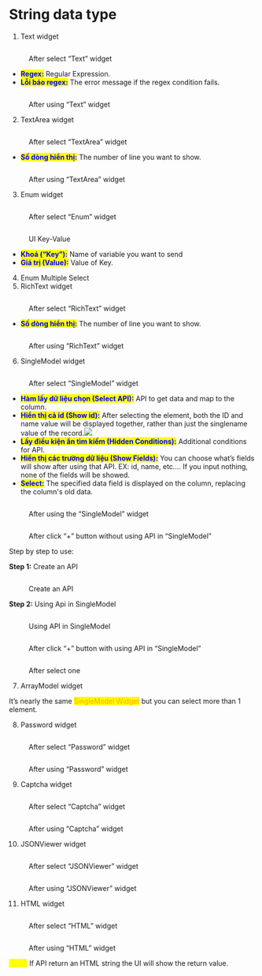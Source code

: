 # String data type

1. Text widget

<figure><img src="https://lh7-rt.googleusercontent.com/docsz/AD_4nXcU4kJ2_42a4AfrwpHMHLA6gaL5rol2Bf6KbppK6kF0R2MFwpaUYY9z18k3FJELkkHBevrVhmWE97vdieZEe6w8Bc8LiHHs54omu-U7OaSFrluvkrYVFmN--Sv8BgMNybN0GX8sg2DJZMtyDgzKRkYnAC_E_0bqYladMTRIbURjEC7uK-naqA?key=CZ89Z8QbD4X9YTRzADcgIQ" alt=""><figcaption><p>After select “Text” widget</p></figcaption></figure>

* <mark style="color:blue;">**Regex:**</mark> Regular Expression.&#x20;
* <mark style="color:blue;">**Lỗi báo regex:**</mark> The error message if the regex condition fails.

<figure><img src="https://lh7-rt.googleusercontent.com/docsz/AD_4nXemBsjSqQlcpskeOqdopUoJo5VrDSmZoRl4xvfE27p_3k-qdae-xNZKuP45mtE90G5_EgMl7nuFjN9b8JoZUnFiLT23BqrDOPjbmxQXvoYYSuQWmWiyjcQKS3Ccr_3bQ2bCHv_QefLMQUSO-9tooRve3Yq6K7hY6mY3Dx3asDCDKveL6wIu7A?key=CZ89Z8QbD4X9YTRzADcgIQ" alt=""><figcaption><p>After using “Text” widget</p></figcaption></figure>

2. TextArea widget

<figure><img src="https://lh7-rt.googleusercontent.com/docsz/AD_4nXeL7OesyuITy2zJttDcPn5nFsFNrBFu9Ih44FYXOg45J-AmpFPsKhYkWLvQB5Pexjxz4oWWwRnXdG_cUaOLHs3ali-SPCP-LGjSRWNqRo7NFtbaf83kt6BDSqsqGlGQ4y87hxQ9idmk3xDCjqMfToXhHR9D3MCr02sV1FFXBq_ljwZ-w-djjA?key=CZ89Z8QbD4X9YTRzADcgIQ" alt=""><figcaption><p>After select “TextArea” widget</p></figcaption></figure>

* <mark style="color:blue;">**Số dòng hiển thị:**</mark> The number of line you want to show.

<figure><img src="https://lh7-rt.googleusercontent.com/docsz/AD_4nXfejlkoBV2qSxwSC91m1NuaefaLEYJ7F4KXuzG_NndkiTV6Mo_LCsMhk3IqQ1Ww2ramNuPAiP0wkMQT1RcLNtEtmr3h128b0WoJxhSO5jrAv3MCM7dMzxkP-4PH2zWc_2GzpuXxOK9-4I4CGQ7w0LTssmnaMl1aOUm4UrVKG7_Tj6rdPSgk9b8?key=CZ89Z8QbD4X9YTRzADcgIQ" alt=""><figcaption><p>After using “TextArea” widget</p></figcaption></figure>

3. Enum widget

<figure><img src="https://lh7-rt.googleusercontent.com/docsz/AD_4nXfGix5YFxKQMxR1nGWkE7JyukM1oIr5V1ujodNto_VmCnKFmOoRymcyzcWb8uD2I4E2YpyJU5OiGOjpH__AjM3mypQ604ZK2xz6KNVCLASx0C4nrvB63OD6gaFGSY9H2ZSFl2-71fZETc7EcXctp6hNCKuoRiDwJHgFMvj-fIaL1Vv2jUjUct8?key=CZ89Z8QbD4X9YTRzADcgIQ" alt=""><figcaption><p>After select “Enum” widget</p></figcaption></figure>

<figure><img src="https://lh7-rt.googleusercontent.com/docsz/AD_4nXeady8-6-l9OUdMgiFMwcnDp53ijbmt1H8HcjrCrK6HrVBVeLZlwUErTMkWE9akJU_NviwyHYY6Wr256g69L44e8oBfe70MxeBiBNCq-MLYGHykjwuIjxvyrxmwQNu7qglKryc8ZInZ-kJhRoWqE5b7-HwL4KP_tdmqktREDu5plghaqBUg73Q?key=CZ89Z8QbD4X9YTRzADcgIQ" alt=""><figcaption><p>UI Key-Value</p></figcaption></figure>

* <mark style="color:blue;">**Khoá (“Key”):**</mark> Name of variable you want to send
* <mark style="color:blue;">**Giá trị (Value):**</mark> Value of Key.

4. Enum Multiple Select
5. RichText widget

<figure><img src="https://lh7-rt.googleusercontent.com/docsz/AD_4nXf5V7M_7oojD9JBJ5YlmoRAoz6vCz7HB6MYk1dtBV5_MQtearonmax8d7six1O187ABqyAuYxFDXK66qdwZg1XGhRkBcsI5-VHW5b-QBlS9ia5To_JQsnwYqD0sJY46JdJuzETLTJif22ks1fwMzHD0qiNm3Ib6V_WTsRiYTmKjjhvvffDLYQ?key=CZ89Z8QbD4X9YTRzADcgIQ" alt=""><figcaption><p>After select “RichText” widget</p></figcaption></figure>

* <mark style="color:blue;">**Số dòng hiển thị:**</mark> The number of line you want to show.

<figure><img src="https://lh7-rt.googleusercontent.com/docsz/AD_4nXeKt21HzKq-la7IrwIea20HeBCiljTAz04AT9d-dDRH3BJfABmixZVdDv2cKgqYpuxEn1iTN4TxHK3mJSrLbQ2NnUrYi2CKJ_CNoUpLcPCgreYpdFQ8mBUFYYyXAtxwFcXL3fWoPRlnIf4zum4qx0kTE2zmENFwpW8ws5LOsjGS7ps9qhUNOG4?key=CZ89Z8QbD4X9YTRzADcgIQ" alt=""><figcaption><p>After using “RichText” widget</p></figcaption></figure>

6. SingleModel widget

<figure><img src="https://lh7-rt.googleusercontent.com/docsz/AD_4nXd9gnw1HrJa-u4Tgo2hp8giENvL4sduFrDQ4SnqL2a5WFtTFPL3JT4vMVvoE73iAGD8fHgF9llUnoRdnTJxlMYrzoUBo-eY8WFapKHpsodBW3cpnc-B4bOUgM5T1pDd0yNH3tYyBaVbdrmiWZIF3-ZiJqlsL7D1HCc-Ex7hdbqDevlfjVgEIjQ?key=CZ89Z8QbD4X9YTRzADcgIQ" alt=""><figcaption><p>After select “SingleModel” widget</p></figcaption></figure>

* <mark style="color:blue;">**Hàm lấy dữ liệu chọn (Select API):**</mark> API to get data and map to the column.
* <mark style="color:blue;">**Hiển thị cả id (Show id):**</mark> After selecting the element, both the ID and name value will be displayed together, rather than just the singlename  value of the record.![](https://lh7-rt.googleusercontent.com/docsz/AD\_4nXelQpZi467fbDyWQ8NNmfSmgDn3hqeAXu9UKpNGJX2EU2sCZGvkj-3R5w6I6nIrLs-dK6KhVmalORPHsFTRvgwsT6RFU3tWorAU\_maecZ30Aqypxab-tINyRob6kQS92R2gE5kwlVoGkPNw3TT1m98T\_k6Zd2WtxAaUy1QsalOKDC6D5Vp6Zzs?key=CZ89Z8QbD4X9YTRzADcgIQ)
* <mark style="color:blue;">**Lấy điều kiện ẩn tìm kiếm (Hidden Conditions):**</mark> Additional conditions for API.
* <mark style="color:blue;">**Hiển thị các trường dữ liệu (Show Fields):**</mark> You can choose what’s fields will show after using that API. EX: id, name, etc…. If you input nothing, none of the fields will be showed.
* <mark style="color:blue;">**Select:**</mark> The specified data field is displayed on the column, replacing the column's old data.

<figure><img src="https://lh7-rt.googleusercontent.com/docsz/AD_4nXeV8GOJBQS87gEPNG2sJZ32ZMdPsoCN7SZdJ910qq3NGMAfOH7V6OhGVAdtJQS_MfxgS2ekh1EP9q0YTPod01qV3kwWbZpHLqqxpib-NhtGgK73eDX5_Ge81dG0eiYavcI6NgbokXVEherb7Yd9rSfwvmkdELGc1n-ppM2_k7CLMWAWLgRBexo?key=CZ89Z8QbD4X9YTRzADcgIQ" alt=""><figcaption><p>After using the “SingleModel” widget</p></figcaption></figure>

<figure><img src="https://lh7-rt.googleusercontent.com/docsz/AD_4nXePbkRE3v2KlZmtxRlVi7gglKqJy77AM4SGEKuAHhX1RgLquBEBLGoEVtVKnrfbuO6KTxYWJ6cuCA8i3CzyEoujJlSz1jhUj7PuY2u9s17dKPD9rwu7x3ghZaJz1EnQlO_Oy4UCy_WcBOkQxwGrsVHGDmIkzxOppQ5iCjqVnZ9iLce2SYlQeWU?key=CZ89Z8QbD4X9YTRzADcgIQ" alt=""><figcaption><p>After click “+” button without using API in “SingleModel”</p></figcaption></figure>

Step by step to use:

**Step 1:** Create an API

<figure><img src="https://lh7-rt.googleusercontent.com/docsz/AD_4nXeZHUV8-SxEvDrMH86nkIyoZz_WGozY9jYGchNhYyuXkxN9NSKL8XOgAB9ytZ5pTUzM0yZvRK1I-PfHQkf3aB_GSl5k4Jrbv8j_vmz7wVSsp1_5BPpOyZd6Bu5YZa6nijUVcFjpcUZy3KWjsZH4qT9iS2h9lQIlTL42nfQIsBIDgG7pIW9tg7o?key=CZ89Z8QbD4X9YTRzADcgIQ" alt=""><figcaption><p>Create an API</p></figcaption></figure>

**Step 2:** Using Api in SingleModel

<figure><img src="https://lh7-rt.googleusercontent.com/docsz/AD_4nXff5_LC-3xned08GmzylxczgwdJfYSDNjoLh-k6CKMPw-PbObFg9Zoj1_cZo0qWjZ7QroOq5icJH6jhAcIa2-2758H-R-vaCZkj2_Kh26KymaP2uLVuaz_IDlTh5xstNrN839fvcYf7vT0K92Sc_yFYMDsSrydOLeg304WyC4PsoIY8vQ9NPzY?key=CZ89Z8QbD4X9YTRzADcgIQ" alt=""><figcaption><p>Using API in SingleModel</p></figcaption></figure>

<figure><img src="https://lh7-rt.googleusercontent.com/docsz/AD_4nXe9TYdoXZgXI_7Jh2Am8REUfk2gYugS7OY9KtdlJe8XUsM9ECCJFA2ZYDxhDMUrHY7K5yPmB8Xta4GbO2cMzistmL052RKBXvCHgTgf6El5NCbmGbukQso3v3VakvQ4fuX_SCItIguNAiC_TZaH0ALgSHiwB1bIbtMlDBC44tZwYJglFbRuBA?key=CZ89Z8QbD4X9YTRzADcgIQ" alt=""><figcaption><p>After click “+” button with using API in “SingleModel”</p></figcaption></figure>

<figure><img src="https://lh7-rt.googleusercontent.com/docsz/AD_4nXfwK6tx1eiBccUXU6t4rI8UmPG3ohGu1MwA0Xhls8o0_MZeRGZJ6vISN8iRPwFmiYEwO2bxWZeFJOUvsH3LtZTqxwuwvidkLVN4T-lh_BH_hgLTZo_DvFukPsNCt0ut2QGbSsl2sHEC55_3axqLTQZ7yZuu8hojAQsQ4jwwf6v7LNASoLbe5tw?key=CZ89Z8QbD4X9YTRzADcgIQ" alt=""><figcaption><p>After select one</p></figcaption></figure>

7. ArrayModel widget

It’s nearly the same <mark style="color:orange;">SingleModel Widget</mark> but you can select more than 1 element.

8. Password widget

<figure><img src="https://lh7-rt.googleusercontent.com/docsz/AD_4nXcgPZSIUgdvVhBsAyv28Jf__yCel5dRZrxjoo4Wsc7WpoZTD4tVWfuiX7A9psxjARc2_FDCQHlUJz8trNa6FbK2-67b5dVDVwAmNTuAhnhquV4aFPHIA6-NX6KZd41T6oXH2_sF1gOm2voVOkbl3DwZ9wFzgjxWkUAnb_9s3ZIUXHaxw7Nhwco?key=CZ89Z8QbD4X9YTRzADcgIQ" alt=""><figcaption><p>After select “Password” widget</p></figcaption></figure>

<figure><img src="https://lh7-rt.googleusercontent.com/docsz/AD_4nXd0JGOUcyxm_fyk1hsBK-AOLelbZuzPYxlx-JX2aLtdIj6iBUgaxksj2v0-8S2C2Ef4-57nGO6fZ9DegKd0Jot_rTMPDIIUuH69Qlm-p8VmmypSLuWhJTIxnRNI6mq3PGitS9RYTPvVww2hgrW34B1JlnOhYOIjMqY1FNAkyOLOnrOyQjTG4jI?key=CZ89Z8QbD4X9YTRzADcgIQ" alt=""><figcaption><p>After using “Password” widget</p></figcaption></figure>

9. Captcha widget

<figure><img src="https://lh7-rt.googleusercontent.com/docsz/AD_4nXdvdDE__D2tIC6xz_HNmyIM1kgQDoVsDaFM3mwNHUhBJLsvQMqMiS7jZIN2qsDLN7xZeGMvqgM3CnGBKn5xAhFQVjgfTh_KMPXFL6IcRZOoUHli_pEid_m7nXspFbQ2dw2Dhdzw2I03zMHtSQAbo6Q8LzhBp8oMu0kEpMq8j-X_kufhmKwrvRI?key=CZ89Z8QbD4X9YTRzADcgIQ" alt=""><figcaption><p>After select “Captcha” widget</p></figcaption></figure>

<figure><img src="https://lh7-rt.googleusercontent.com/docsz/AD_4nXfcaUpqdejEHPGn4r0QWKDsbQUW8_gbjP2S_EO-X0FbOtaEJPwVNfyk8YMRTM9Q-CKF5zOqCFpUdVzw8nw1U6de7mI_i44w6K23TCAQ5xtoT7DqejMEbn0Vbv_EaV7acK9R7v9Vsuyo5QwF2s8PMghvEKIAh3xudrRyqIl0YH4BZ3JLShbnlbg?key=CZ89Z8QbD4X9YTRzADcgIQ" alt=""><figcaption><p>After using “Captcha” widget</p></figcaption></figure>

10. JSONViewer widget

<figure><img src="https://lh7-rt.googleusercontent.com/docsz/AD_4nXdwa6m2j3UQkjZPUGdDuLgy6funkZ1zw26Bf94aBylv7c-c535zPUH3TfMV89yQ-FRfPTsxfrUTpDpIfXWBXqNImRMBu8aDl6Yuv6N3cqFDb3IrfGuolbv5Z2l4N2uFkOqh4EuJeEqyz3DmPlWDSIzDhGXs3eVputP-_2yoP9X3rpOGW1FLws0?key=CZ89Z8QbD4X9YTRzADcgIQ" alt=""><figcaption><p>After select “JSONViewer” widget</p></figcaption></figure>

<figure><img src="https://lh7-rt.googleusercontent.com/docsz/AD_4nXe6Xd0QUVwFBDwS1dg1gYlCj43fbZKnyk-PXWOxixngRgbNfQqKkdgDn7d90G4e_i2AItQOmQrGW37PuWwqYw4TJXKYmpoHwIWOyUIO2i56ACUJ_osNlP0xQmhLp1-6eJzUcmyD3IzQUiPHwPoRquU7uTX7UYN1t00xxPJgymWmbObBKGF_Sg?key=CZ89Z8QbD4X9YTRzADcgIQ" alt=""><figcaption><p>After using “JSONViewer” widget</p></figcaption></figure>

11. HTML widget

<figure><img src="https://lh7-rt.googleusercontent.com/docsz/AD_4nXfOkZvPswWtdl8fh8_JpyvaEismt-lN0P9BwI2gzCzEtO6Vr2r_By4ynOEijpNgJJPWrU6ZdMGK50JmGuP0n2jcqADcJoR0tsH0vxhd0U-_EMo3anV8iQUvxqOBqR5CwNzwlkMRWzLg-zubWedm397ECoJuj6CCeT5CwvsI0ANcYfGakKqlZQ?key=CZ89Z8QbD4X9YTRzADcgIQ" alt=""><figcaption><p>After select “HTML” widget</p></figcaption></figure>

<figure><img src="https://lh7-rt.googleusercontent.com/docsz/AD_4nXeJLKt7nxepLGS9L8tWsYX6T9e5el9MeQSSuRvIWVU2FMW-rvb2fTKEfL6Z7gJGQuoIiFuMP4Eo-dH1s0N2qE32sTDOKK2YTwIy1bGpsyJQ10zjhrtpfluz3ugq3CSPJeYgUCZfS4VYPbhweZLDzUPaxhie7g2U5fk12F56fsUX_KGyorqNkQ?key=CZ89Z8QbD4X9YTRzADcgIQ" alt=""><figcaption><p>After using “HTML” widget</p></figcaption></figure>

<mark style="color:yellow;">**Note:**</mark> If API return an HTML string the UI will show the return value.

